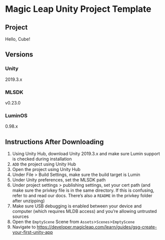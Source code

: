 # Magic Leap Unity Project Template

## Project

Hello, Cube!

## Versions

### Unity

2019.3.x

### MLSDK

v0.23.0

### LuminOS

0.98.x

## Instructions After Downloading

1) Using Unity Hub, download Unity 2019.3.x and make sure Lumin support is checked during installation
2) `ADD` the project using Unity Hub
3) Open the project using Unity Hub
4) Under File > Build Settings, make sure the build target is Lumin
5) Under Unity preferences, set the MLSDK path
6) Under project settings > publishing settings, set your cert path (and make sure the privkey file is in the same directory. If this is confusing, refer to and read our docs. There’s also a `README` in the privkey folder after unzipping)
7) Make sure USB debugging is enabled between your device and computer (which requires MLDB access) and you’re allowing untrusted sources
8) Open the `EmptyScene` Scene from `Assets`>`Scenes`>`EmptyScene`
9) Navigate to https://developer.magicleap.com/learn/guides/gsg-create-your-first-unity-app
